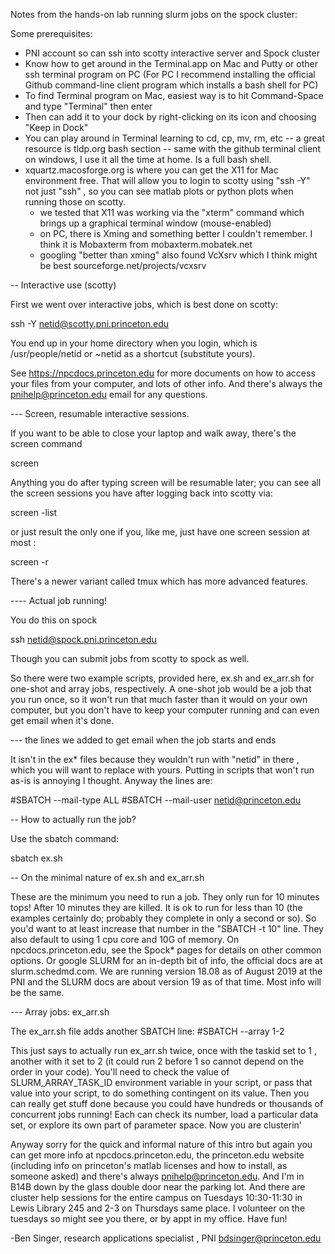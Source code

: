 Notes from the hands-on lab running slurm jobs on the spock cluster:

Some prerequisites:
- PNI account so can ssh into scotty interactive server and Spock cluster
- Know how to get around in the Terminal.app on Mac and Putty or other ssh terminal program on PC
  (For PC I recommend installing the official Github command-line client program which installs a bash shell for PC)
- To find Terminal program on Mac, easiest way is to hit Command-Space and type "Terminal" then enter
- Then can add it to your dock by right-clicking on its icon and choosing "Keep in Dock"
- You can play around in Terminal learning to cd, cp, mv, rm, etc -- a great resource is tldp.org bash section
   -- same with the github terminal client on windows, I use it all the time at home. Is a full bash shell.
- xquartz.macosforge.org is where you can get the X11 for Mac environment free. That will allow you to login to
scotty using "ssh -Y" not just "ssh" , so you can see matlab plots or python plots when running those on scotty.
   - we tested that X11 was working via the "xterm" command which brings up a graphical terminal window (mouse-enabled)
   - on PC, there is Xming and something better I couldn't remember. I think it is Mobaxterm from mobaxterm.mobatek.net
   - googling "better than xming" also found VcXsrv which I think might be best sourceforge.net/projects/vcxsrv


-- Interactive use (scotty)

First we went over interactive jobs, which is best done on scotty:

ssh -Y netid@scotty.pni.princeton.edu

You end up in your home directory when you login, which is /usr/people/netid or ~netid as a shortcut (substitute yours).

See https://npcdocs.princeton.edu for more documents on how to access your files from your computer, and lots of other info. And there's always the pnihelp@princeton.edu email for any questions.

--- Screen, resumable interactive sessions.

If you want to be able to close your laptop and walk away, there's the screen command

screen

Anything you do after typing screen will be resumable later; you can see all the screen sessions you have after logging back into scotty via:

screen -list

or just result the only one if you, like me, just have one screen session at most :

screen -r

There's a newer variant called tmux which has more advanced features.

---- Actual job running!

You do this on spock

ssh netid@spock.pni.princeton.edu

Though you can submit jobs from scotty to spock as well.

So there were two example scripts, provided here, ex.sh and ex_arr.sh for one-shot and array jobs, respectively. A one-shot job would be a job that you run once, so it won't run that much faster than it would on your own computer, but you don't have to keep your computer running and can even get email when it's done.

--- the lines we added to get email when the job starts and ends

It isn't in the ex* files because they wouldn't run with "netid" in there , which you will want to replace with yours. Putting in scripts that won't run as-is is annoying I thought. Anyway the lines are:

#SBATCH --mail-type ALL
#SBATCH --mail-user netid@princeton.edu

-- How to actually run the job?

Use the sbatch command:

sbatch ex.sh

-- On the minimal nature of ex.sh and ex_arr.sh

These are the minimum you need to run a job. They only run for 10 minutes tops! After 10 minutes they are killed. It is ok to run for less than 10 (the examples certainly do; probably they complete in only a second or so). So you'd want to at least increase that number in the "SBATCH -t 10" line. They also default to using 1 cpu core and 10G of memory. On npcdocs.princeton.edu, see the Spock* pages for details on other common options. Or google SLURM for an in-depth bit of info, the official docs are at slurm.schedmd.com. We are running version 18.08 as of August 2019 at the PNI and the SLURM docs are about version 19 as of that time. Most info will be the same.

--- Array jobs: ex_arr.sh

The ex_arr.sh file adds another SBATCH line:
#SBATCH --array 1-2

This just says to actually run ex_arr.sh twice, once with the taskid set to 1 , another with it set to 2 (it could run 2 before 1 so cannot depend on the order in your code). You'll need to check the value of SLURM_ARRAY_TASK_ID environment variable in your script, or pass that value into your script, to do something contingent on its value. Then you can really get stuff done because you could have hundreds or thousands of concurrent jobs running! Each can check its number, load a particular data set, or explore its own part of parameter space. Now you are clusterin'

Anyway sorry for the quick and informal nature of this intro but again you can get more info at npcdocs.princeton.edu, the princeton.edu website (including info on princeton's matlab licenses and how to install, as someone asked) and there's always pnihelp@princeton.edu. And I'm in B14B down by the glass double door near the parking lot. And there are cluster help sessions for the entire campus on Tuesdays 10:30-11:30 in Lewis Library 245 and 2-3 on Thursdays same place. I volunteer on the tuesdays so might see you there, or by appt in my office. Have fun!

-Ben Singer, research applications specialist , PNI  <bdsinger@princeton.edu>
